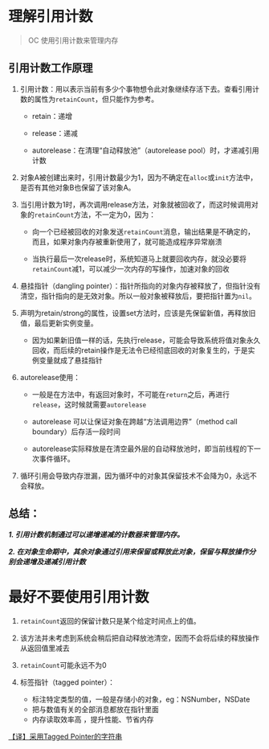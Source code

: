 # 理解引用计数
> OC 使用引用计数来管理内存

## 引用计数工作原理

1. 引用计数：用以表示当前有多少个事物想令此对象继续存活下去。查看引用计数的属性为`retainCount`，但只能作为参考。

	* retain：递增

	* release：递减
	* autorelease：在清理“自动释放池”（autorelease pool）时，才递减引用计数

2. 对象A被创建出来时，引用计数最少为1，因为不确定在`alloc`或`init`方法中，是否有其他对象B也保留了该对象A。

3. 当引用计数为1时，再次调用release方法，对象就被回收了，而这时候调用对象的`retainCount`方法，不一定为0，因为：

	* 向一个已经被回收的对象发送`retainCount`消息，输出结果是不确定的，而且，如果对象内存被重新使用了，就可能造成程序异常崩溃

	* 当执行最后一次release时，系统知道马上就要回收内存，就没必要将`retainCount`减1，可以减少一次内存的写操作，加速对象的回收

4. 悬挂指针（dangling pointer）：指针所指向的对象内存被释放了，但指针没有清空，指针指向的是无效对象。所以一般对象被释放后，要把指针置为`nil`。

5. 声明为retain/strong的属性，设置set方法时，应该是先保留新值，再释放旧值，最后更新实例变量。
	
	* 因为如果新旧值一样的话，先执行release，可能会导致系统将值对象永久回收，而后续的retain操作是无法令已经彻底回收的对象复生的，于是实例变量就成了悬挂指针
6. autorelease使用：
	* 一般是在方法中，有返回对象时，不可能在`return`之后，再进行`release`，这时候就需要`autorelease`
	
	* autorelease 可以让保证对象在跨越“方法调用边界”（method call boundary）后存活一段时间
	* autorelease实际释放是在清空最外层的自动释放池时，即当前线程的下一次事件循环。

7. 循环引用会导致内存泄漏，因为循环中的对象其保留技术不会降为0，永远不会释放。

## 总结：

***1. 引用计数机制通过可以递增递减的计数器来管理内存。***

***2. 在对象生命期中，其余对象通过引用来保留或释放此对象，保留与释放操作分别会递增及递减引用计数***


# 最好不要使用引用计数

1. `retainCount`返回的保留计数只是某个给定时间点上的值。

2. 该方法并未考虑到系统会稍后把自动释放池清空，因而不会将后续的释放操作从返回值里减去

3. `retainCount`可能永远不为0

4. 标签指针（tagged pointer）：

	* 标注特定类型的值，一般是存储小的对象，eg：NSNumber，NSDate
	* 把与数值有关的全部消息都放在指针里面
	* 内存读取效率高 ，提升性能、节省内存

[【译】采用Tagged Pointer的字符串](http://www.cocoachina.com/ios/20150918/13449.html)







